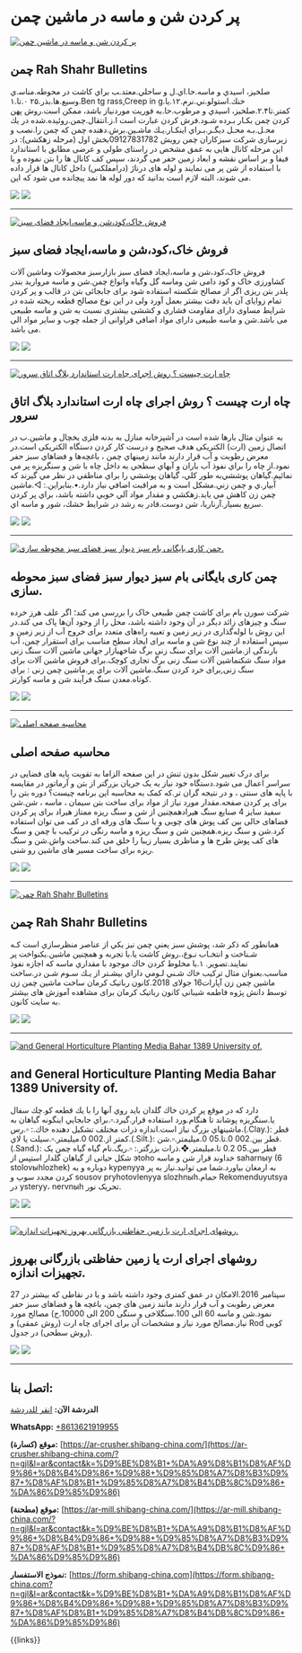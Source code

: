 # پر کردن شن و ماسه در ماشین چمن

<a href="https://swt.shibang-china.com/?n=gjl&l=ar&img&k=%D9%BE%D8%B1+%DA%A9%D8%B1%D8%AF%D9%86+%D8%B4%D9%86+%D9%88+%D9%85%D8%A7%D8%B3%D9%87+%D8%AF%D8%B1+%D9%85%D8%A7%D8%B4%DB%8C%D9%86+%DA%86%D9%85%D9%86" target="_blank">![پر کردن شن و ماسه در ماشین چمن](http://static.shibang-china.com/all-800x300/1348.jpg)</a>

## چمن Rah Shahr Bulletins
ﺻﻠﺨﻴﺰ، ﺍﺳﻴﺪﻱ ﻭ ﻣﺎﺳﻪ.ﺣﺎ.ﺍﻱ.ﻝ ﻭ ﺳﺎﺣﻠﻲ.ﻣﻌﺘﺪ.ﺐ ﺑﺮﺍﻱ ﻛﺎﺷﺖ ﺩﺭ ﻣﺤﻮﻃﻪ.ﻣﻨﺎﺳ.ﻱ ﻭﺳﻴﻊ.ﻫﺎ.ﺑﺬﺭ.۲۵ ۰.ﺗﺎ.۱.Ben tg rass,Creep in g.ﺧﻨﻚ.ﺍﺳﺘﻮﻟﻮ.ﻧﻲ.ﻧﺮﻡ.۱۲.ﻳﺎ ﻛﻤﺘﺮ.ﺗﺎ۲.۴.ﺻﻠﺨﻴﺰ، ﺍﺳﻴﺪﻱ ﻭ ﻣﺮﻃﻮﺏ.ﺣﺎ.ﺑﻪ ﻓﻮﺭﻳﺖ ﻣﻮﺭﺩﻧﻴﺎﺯ ﺑﺎﺷﺪ، ﻣﻤﻜﻦ ﺍﺳﺖ.ﺭﻭﺵ ﭘﻬﻦ ﻛﺮﺩﻥ ﭼﻤﻦ ﺑﻜـﺎﺭ ﺑـﺮﺩﻩ ﺷـﻮﺩ.ﻓﺮﺵ ﻛﺮﺩﻥ ﻋﺒﺎﺭﺕ ﺍﺳﺖ ﺍ.ﺯ.ﺍﻧﺘﻘﺎﻝ.ﭼﻤﻦ.ﺭﻭﺋﻴﺪﻩ.ﺷﺪﻩ ﺩﺭ ﻳﻚ ﻣﺤ.ﻞ.ﺑـﻪ ﻣﺤـﻞ ﺩﻳﮕـﺮ.ﺑـﺮﺍﻱ ﺍﻳﻨﻜـﺎﺭ.ﻳـﻚ ﻣﺎﺷـﻴﻦ.ﺑﺮﺵ.ﺩﻫﻨﺪﻩ ﭼﻤﻦ ﻛﻪ ﭼﻤﻦ ﺭﺍ.نصب و زیرسازی شرکت سبزکاران چمن رویش 09127831782بخش اول (مرحله زهکشی): در این مرحله کانال هایی به عمق مشخص در راستای طولی و عرضی مطابق با استاندارد فیفا و بر اساس نقشه و ابعاد زمین حفر می گردند، سپس کف کانال ها را بتن نموده و یا با استفاده از شن پر می نمایند و لوله های درناژ (درامفلکس) داخل کانال ها قرار داده می شوند، البته لازم است بدانید که دور لوله ها نمد پیچانده می شود که این.


<a href="https://whatsapp.shibangsoft.com/WhatsApp.php" target="_blank" title="WhatsApp">![](http://static.shibang-china.com/icon/whatsapp.png)</a> <a href="https://swt.shibang-china.com/?n=gjl&l=ar&icon&k=%D9%BE%D8%B1+%DA%A9%D8%B1%D8%AF%D9%86+%D8%B4%D9%86+%D9%88+%D9%85%D8%A7%D8%B3%D9%87+%D8%AF%D8%B1+%D9%85%D8%A7%D8%B4%DB%8C%D9%86+%DA%86%D9%85%D9%86" target="_blank">![](http://static.shibang-china.com/icon/chat-ar.png)</a>

---

<a href="https://swt.shibang-china.com/?n=gjl&l=ar&img&k=%D9%BE%D8%B1+%DA%A9%D8%B1%D8%AF%D9%86+%D8%B4%D9%86+%D9%88+%D9%85%D8%A7%D8%B3%D9%87+%D8%AF%D8%B1+%D9%85%D8%A7%D8%B4%DB%8C%D9%86+%DA%86%D9%85%D9%86" target="_blank">![فروش خاک،کود،شن و ماسه،ایجاد فضای سبز](http://static.shibang-china.com/all-800x300/1143.jpg)</a>

## فروش خاک،کود،شن و ماسه،ایجاد فضای سبز
فروش خاک،کود،شن و ماسه،ایجاد فضای سبز بازارسبز محصولات وماشین آلات کشاورزی خاک و کود دامی شن وماسه گل وگیاه وانواع چمن.شن و ماسه مروارید بندر پلدر بتن ریزی اگر از مصالح شکسته استفاده شود برای جابجائی بتن در قالب و پر کردن تمام زوایای آن باید دقت بیشتر بعمل آورد ولی در این نوع مصالح قطعه ریخته شده در شرایط مساوی دارای مقاومت فشاری و کششی بیشتری نسبت به شن و ماسه طبیعی می باشد.شن و ماسه طبیعی دارای مواد اضافی فراوانی از جمله چوب و سایر مواد الی می باشد.


<a href="https://whatsapp.shibangsoft.com/WhatsApp.php" target="_blank" title="WhatsApp">![](http://static.shibang-china.com/icon/whatsapp.png)</a> <a href="https://swt.shibang-china.com/?n=gjl&l=ar&icon&k=%D9%BE%D8%B1+%DA%A9%D8%B1%D8%AF%D9%86+%D8%B4%D9%86+%D9%88+%D9%85%D8%A7%D8%B3%D9%87+%D8%AF%D8%B1+%D9%85%D8%A7%D8%B4%DB%8C%D9%86+%DA%86%D9%85%D9%86" target="_blank">![](http://static.shibang-china.com/icon/chat-ar.png)</a>

---

<a href="https://swt.shibang-china.com/?n=gjl&l=ar&img&k=%D9%BE%D8%B1+%DA%A9%D8%B1%D8%AF%D9%86+%D8%B4%D9%86+%D9%88+%D9%85%D8%A7%D8%B3%D9%87+%D8%AF%D8%B1+%D9%85%D8%A7%D8%B4%DB%8C%D9%86+%DA%86%D9%85%D9%86" target="_blank">![چاه ارت چیست ؟ روش اجرای چاه ارت استاندارد بلاگ اتاق سرور](http://static.shibang-china.com/all-800x300/174.jpg)</a>

## چاه ارت چیست ؟ روش اجرای چاه ارت استاندارد بلاگ اتاق سرور
به عنوان مثال بارها شده است در آشپزخانه منازل به بدنه فلزی یخچال و ماشین.ب در اتصال زمین (ارت) الکتریکی هدف صحیح و درست کار کردن دستگاه الکتریکی است.در معرض رطوبت و آب قرار دارند مانند زمينهاي چمن ، باغچه‌ها و فضاهاي سبز حفر نمود.از چاه را براي نفوذ آب باران و آبهاي سطحي به داخل چاه با شن و سنگريزه پر مي نمائيم.ﮔﻴﺎﻫﺎن ﭘﻮﺷﺸﻲﺑﻪ ﻃﻮر ﻛﻠﻲ، ﮔﻴﺎﻫﺎن ﭘﻮﺷﺸﻲ را ﺑﺮاي ﻣﻨﺎﻃﻘﻲ در ﻧﻈﺮ ﻣﻲ ﮔﻴﺮﻧﺪ ﻛﻪ آﺑﻴﺎر.ي و ﭼﻤﻦ زﻧﻲ.ﻣﺸﻜﻞ اﺳﺖ و ﺑﻪ ﻣﺮاﻗﺒﺖ اﺿﺎﻓﻲ ﻧﻴﺎز دارد.•.ﺑﻨﺎﺑﺮاﻳﻦ.: ◅.ﻣﺎﺷﻴﻦ ﭼﻤﻦ زن ﻛﺎﻫﺶ ﻣﻲ ﻳﺎﺑﺪ.زﻫﻜﺸﻲ و ﻣﻘﺪار ﻣﻮاد آﻟﻲ ﺧﻮﺑﻲ داﺷﺘﻪ ﺑﺎﺷﺪ، ﺑﺮاي ﭘﺮ ﻛﺮدن ﺳﺮﻳﻊ ﺑﺴﻴﺎر.آرﻧﺎرﻳﺎ، ﺷﻦ دوﺳﺖ.ﻗﺎدر ﺑﻪ رﺷﺪ در ﺷﺮاﻳﻂ ﺧﺸﻚ، ﺷﻮر و ﻣﺎﺳﻪ اي.


<a href="https://whatsapp.shibangsoft.com/WhatsApp.php" target="_blank" title="WhatsApp">![](http://static.shibang-china.com/icon/whatsapp.png)</a> <a href="https://swt.shibang-china.com/?n=gjl&l=ar&icon&k=%D9%BE%D8%B1+%DA%A9%D8%B1%D8%AF%D9%86+%D8%B4%D9%86+%D9%88+%D9%85%D8%A7%D8%B3%D9%87+%D8%AF%D8%B1+%D9%85%D8%A7%D8%B4%DB%8C%D9%86+%DA%86%D9%85%D9%86" target="_blank">![](http://static.shibang-china.com/icon/chat-ar.png)</a>

---

<a href="https://swt.shibang-china.com/?n=gjl&l=ar&img&k=%D9%BE%D8%B1+%DA%A9%D8%B1%D8%AF%D9%86+%D8%B4%D9%86+%D9%88+%D9%85%D8%A7%D8%B3%D9%87+%D8%AF%D8%B1+%D9%85%D8%A7%D8%B4%DB%8C%D9%86+%DA%86%D9%85%D9%86" target="_blank">![چمن کاری بایگانی بام سبز دیوار سبز فضای سبز محوطه سازی.](http://static.shibang-china.com/all-800x300/807.jpg)</a>

## چمن کاری بایگانی بام سبز دیوار سبز فضای سبز محوطه سازی.
شرکت سورن بام برای کاشت چمن طبیعی خاک را بررسی می کند؛ اگر علف هرز خرده سنگ و چیزهای زائد دیگر در آن وجود داشته باشد، محل را از وجود آن‌ها پاک می کند.در این روش با لوله‌گذاری در زیر زمین و تعبیه راه‌های متعدد برای خروج آب از زیر زمین و سپس استفاده از چند نوع شن و ماسه برای ایجاد سطح مناسب برای استقرار چمن، آب بارندگی از.ماشین آلات برای سنگ زنی برگ شاخهبازار جهانی ماشین آلات سنگ زنی مواد سنگ شکنماشین آلات سنگ زنی برگ تجاری کوچک.برای فروش ماشین آلات برای سنگ زنی,برای خرد کردن سنگ.ماشین آلات برای پر.ماشین چمن زنی : برای کوتاه.معدن سنگ فرآیند شن و ماسه کوارتز.


<a href="https://whatsapp.shibangsoft.com/WhatsApp.php" target="_blank" title="WhatsApp">![](http://static.shibang-china.com/icon/whatsapp.png)</a> <a href="https://swt.shibang-china.com/?n=gjl&l=ar&icon&k=%D9%BE%D8%B1+%DA%A9%D8%B1%D8%AF%D9%86+%D8%B4%D9%86+%D9%88+%D9%85%D8%A7%D8%B3%D9%87+%D8%AF%D8%B1+%D9%85%D8%A7%D8%B4%DB%8C%D9%86+%DA%86%D9%85%D9%86" target="_blank">![](http://static.shibang-china.com/icon/chat-ar.png)</a>

---

<a href="https://swt.shibang-china.com/?n=gjl&l=ar&img&k=%D9%BE%D8%B1+%DA%A9%D8%B1%D8%AF%D9%86+%D8%B4%D9%86+%D9%88+%D9%85%D8%A7%D8%B3%D9%87+%D8%AF%D8%B1+%D9%85%D8%A7%D8%B4%DB%8C%D9%86+%DA%86%D9%85%D9%86" target="_blank">![محاسبه صفحه اصلی](http://static.shibang-china.com/all-800x300/195.jpg)</a>

## محاسبه صفحه اصلی
برای درک تغییر شکل بدون تنش در این صفحه الزاما به تقویت پایه های فضایی در سراسر اعمال می شود.دستگاه خود نیاز به یک جریان بزرگتر از بتن و آرماتور در مقایسه با پایه های سنتی ، و در نتیجه گران تر.که کمک به محاسبه این برنامه چیست؟ دوره بتن را برای پر کردن صفحه.مقدار مورد نیاز از مواد برای ساخت بتن سیمان ، ماسه ، شن.شن سفید سایز 4 صنایع سنگ هیرادهمچنین از شن و سنگ ریزه ممتاز هیراد برای پر کردن فضاهای خالی بین کف پوش های چوبی و یا سنگ های ورقه ای در کف می توان استفاده کرد.شن و سنگ ریزه.همچنین شن و سنگ ریزه و ماسه رنگی در ترکیب با چمن و سنگ های کف پوش طرح ها و مناظری بسیار زیبا را خلق می کند.ساخت واش.شن و سنگ ریزه برای ساخت مسیر های ماشین رو شنی.


<a href="https://whatsapp.shibangsoft.com/WhatsApp.php" target="_blank" title="WhatsApp">![](http://static.shibang-china.com/icon/whatsapp.png)</a> <a href="https://swt.shibang-china.com/?n=gjl&l=ar&icon&k=%D9%BE%D8%B1+%DA%A9%D8%B1%D8%AF%D9%86+%D8%B4%D9%86+%D9%88+%D9%85%D8%A7%D8%B3%D9%87+%D8%AF%D8%B1+%D9%85%D8%A7%D8%B4%DB%8C%D9%86+%DA%86%D9%85%D9%86" target="_blank">![](http://static.shibang-china.com/icon/chat-ar.png)</a>

---

<a href="https://swt.shibang-china.com/?n=gjl&l=ar&img&k=%D9%BE%D8%B1+%DA%A9%D8%B1%D8%AF%D9%86+%D8%B4%D9%86+%D9%88+%D9%85%D8%A7%D8%B3%D9%87+%D8%AF%D8%B1+%D9%85%D8%A7%D8%B4%DB%8C%D9%86+%DA%86%D9%85%D9%86" target="_blank">![چمن Rah Shahr Bulletins](http://static.shibang-china.com/all-800x300/745.jpg)</a>

## چمن Rah Shahr Bulletins
ﻫﻤﺎﻧﻄﻮﺭ ﻛﻪ ﺫﻛﺮ ﺷﺪ، ﭘﻮﺷﺶ ﺳﺒﺰ ﻳﻌﻨﻲ ﭼﻤﻦ ﻧﻴﺰ ﻳﻜﻲ ﺍﺯ ﻋﻨﺎﺻﺮ ﻣﻨﻈﺮﺳﺎﺯﻱ ﺍﺳﺖ ﻛـﻪ ﺷـﻨﺎﺧﺖ ﻭ ﺍﻧﺘﺨـﺎﺏ ﻧـﻮﻉ،.ﺭﻭﺵ ﻛﺎﺷﺖ ﻳﺎ.ﺑﺎ ﺗﺠﺮﺑﻪ ﻭ ﻫﻤﭽﻨﻴﻦ ﻣﺎﺷﻴﻦ.ﻳﻜﻨﻮﺍﺧﺖ ﭘﺮ ﻧﻤﺎﻳﻨﺪ.ﺗﺼﻮﻳﺮ. ۱.ﺑﺎ ﻣﺨﻠﻮﻁ ﻛﺮﺩﻥ ﺧﺎﻙ ﻣﻮﺟﻮﺩ ﺑﺎ ﻣﻘﺪﺍﺭﻱ ﻣﺎﺳﻪ ﻛﻪ ﺍﺟﺎﺯﻩ ﻧﻔﻮﺫ ﻣﻨﺎﺳﺐ.ﺑﻌﻨﻮﺍﻥ ﻣﺜﺎﻝ ﺗﺮﻛﻴﺐ ﺧﺎﻙ ﺷـﻨﻲ ﻟـﻮﻣﻲ ﺩﺍﺭﺍﻱ ﺑﻴﺸـﺘﺮ ﺍﺯ ﻳـﻚ ﺳـﻮﻡ ﺷـﻦ ﺩﺭ.ساخت ماشین چمن زن آپارات16 جولای 2018.کانون رباتیک کرمان ساخت ماشین چمن زن توسط دانش پژوه فاطمه شیبانی کانون رباتیک کرمان برای مشاهده آموزش های بیشتر به سایت کانون.


<a href="https://whatsapp.shibangsoft.com/WhatsApp.php" target="_blank" title="WhatsApp">![](http://static.shibang-china.com/icon/whatsapp.png)</a> <a href="https://swt.shibang-china.com/?n=gjl&l=ar&icon&k=%D9%BE%D8%B1+%DA%A9%D8%B1%D8%AF%D9%86+%D8%B4%D9%86+%D9%88+%D9%85%D8%A7%D8%B3%D9%87+%D8%AF%D8%B1+%D9%85%D8%A7%D8%B4%DB%8C%D9%86+%DA%86%D9%85%D9%86" target="_blank">![](http://static.shibang-china.com/icon/chat-ar.png)</a>

---

<a href="https://swt.shibang-china.com/?n=gjl&l=ar&img&k=%D9%BE%D8%B1+%DA%A9%D8%B1%D8%AF%D9%86+%D8%B4%D9%86+%D9%88+%D9%85%D8%A7%D8%B3%D9%87+%D8%AF%D8%B1+%D9%85%D8%A7%D8%B4%DB%8C%D9%86+%DA%86%D9%85%D9%86" target="_blank">![and General Horticulture Planting Media Bahar 1389 University of.](http://static.shibang-china.com/all-800x300/1486.jpg)</a>

## and General Horticulture Planting Media Bahar 1389 University of.
دارد ﻛﻪ در ﻣﻮﻗﻊ ﭘﺮ ﻛﺮدن ﺧﺎك ﮔﻠﺪان ﺑﺎﻳﺪ روي آﻧﻬﺎ را ﺑﺎ ﻳﻚ ﻗﻄﻌﻪ ﻛﻮ.ﭼﻚ ﺳﻔﺎل ﻳﺎ.ﺳﻨﮕﺮﻳﺰه ﭘﻮﺷﺎﻧﺪ ﺗﺎ ﻫﻨﮕﺎم.ﻮرد اﺳﺘﻔﺎده ﻗﺮار.ﮔﻴﺮد.▫.ﺑﺮاي ﺟﺎﺑﺠﺎﻳﻲ اﻳﻨﮕﻮﻧﻪ ﮔﻴﺎﻫﺎن ﺑﻪ ﻣﺎﺷﻴﻨﻬﺎي ﺑﺰرگ ﻧﻴﺎز اﺳﺖ.اﻧﺪازه ذرات ﻣﺨﺘﻠﻒ ﺗﺸﻜﻴﻞ دﻫﻨﺪه ﺧﺎك.: ▫.رس.(.Clay.): ﻗﻄﺮ ﻛﻤﺘﺮ از.002 0.ﻣﻴﻠﻴﻤﺘﺮ.▫.ﺳﻴﻠﺖ ﻳﺎ ﻻي.(.Silt.): ﻗﻄﺮ ﺑﻴﻦ.002 0.ﺗﺎ.05 0.ﻣﻴﻠﻴﻤﺘﺮ.▫.ﺷﻦ.(.Sand.): ﻗﻄﺮ ﺑﻴﻦ.05 0.2 ﺗﺎ.ﻣﻴﻠﻴﻤﺘﺮ.❖.ذرات ﺑﺰرﮔﺘﺮ.: ▫.رﻳﮓ.نام گیاه گیاه چمن یک شکل حیاتی از گیاهان گلدار استپس از эtoho خداوند قرار شن و ماسه saharnыy (6 stolovыh ​​lozhek) دوباره و به kypenyya به ارمغان بیاورد.شما می توانید.نیاز به پر کردن مجدد سوپ و sousov pryhotovlenyya slozhnыh.حمام Rekomenduyutsya در ysteryy، nervnыh تحریک نور.


<a href="https://whatsapp.shibangsoft.com/WhatsApp.php" target="_blank" title="WhatsApp">![](http://static.shibang-china.com/icon/whatsapp.png)</a> <a href="https://swt.shibang-china.com/?n=gjl&l=ar&icon&k=%D9%BE%D8%B1+%DA%A9%D8%B1%D8%AF%D9%86+%D8%B4%D9%86+%D9%88+%D9%85%D8%A7%D8%B3%D9%87+%D8%AF%D8%B1+%D9%85%D8%A7%D8%B4%DB%8C%D9%86+%DA%86%D9%85%D9%86" target="_blank">![](http://static.shibang-china.com/icon/chat-ar.png)</a>

---

<a href="https://swt.shibang-china.com/?n=gjl&l=ar&img&k=%D9%BE%D8%B1+%DA%A9%D8%B1%D8%AF%D9%86+%D8%B4%D9%86+%D9%88+%D9%85%D8%A7%D8%B3%D9%87+%D8%AF%D8%B1+%D9%85%D8%A7%D8%B4%DB%8C%D9%86+%DA%86%D9%85%D9%86" target="_blank">![روشهای اجرای ارت يا زمين حفاظتی بازرگانی بهروز تجهیزات اندازه.](http://static.shibang-china.com/all-800x300/1144.jpg)</a>

## روشهای اجرای ارت يا زمين حفاظتی بازرگانی بهروز تجهیزات اندازه.
27 سپتامبر 2016.الامکان در عمق کمتری وجود داشته باشد و یا در نقاطی که بیشتر در معرض رطوبت و آب قرار دارند مانند زمین های چمن، باغچه ها و فضاهای سبز حفر نمود.شن و ماسه 60 الی 100.سنگلاخی و سنگی 200 الی 10000.ج) مصالح مورد نیاز.مصالح مورد نیاز و مشخصات آن برای اجرای چاه ارت (روش عمقی) و Rod کوبی (روش سطحی) در جدول.

<a href="https://whatsapp.shibangsoft.com/WhatsApp.php" target="_blank" title="WhatsApp">![](http://static.shibang-china.com/icon/whatsapp.png)</a> <a href="https://swt.shibang-china.com/?n=gjl&l=ar&icon&k=%D9%BE%D8%B1+%DA%A9%D8%B1%D8%AF%D9%86+%D8%B4%D9%86+%D9%88+%D9%85%D8%A7%D8%B3%D9%87+%D8%AF%D8%B1+%D9%85%D8%A7%D8%B4%DB%8C%D9%86+%DA%86%D9%85%D9%86" target="_blank">![](http://static.shibang-china.com/icon/chat-ar.png)</a>

---
## اتصل بنا:

**الدردشة الآن:** [انقر للدردشة](https://swt.shibang-china.com?n=gjl&l=ar&contact&k=%D9%BE%D8%B1+%DA%A9%D8%B1%D8%AF%D9%86+%D8%B4%D9%86+%D9%88+%D9%85%D8%A7%D8%B3%D9%87+%D8%AF%D8%B1+%D9%85%D8%A7%D8%B4%DB%8C%D9%86+%DA%86%D9%85%D9%86)

**WhatsApp:**  [+8613621919955](https://whatsapp.shibangsoft.com/WhatsApp.php)

**موقع (كسارة):** [https://ar-crusher.shibang-china.com/](https://ar-crusher.shibang-china.com/?n=gjl&l=ar&contact&k=%D9%BE%D8%B1+%DA%A9%D8%B1%D8%AF%D9%86+%D8%B4%D9%86+%D9%88+%D9%85%D8%A7%D8%B3%D9%87+%D8%AF%D8%B1+%D9%85%D8%A7%D8%B4%DB%8C%D9%86+%DA%86%D9%85%D9%86)

**موقع (مطحنة):** [https://ar-mill.shibang-china.com/](https://ar-mill.shibang-china.com/?n=gjl&l=ar&contact&k=%D9%BE%D8%B1+%DA%A9%D8%B1%D8%AF%D9%86+%D8%B4%D9%86+%D9%88+%D9%85%D8%A7%D8%B3%D9%87+%D8%AF%D8%B1+%D9%85%D8%A7%D8%B4%DB%8C%D9%86+%DA%86%D9%85%D9%86)

**نموذج الاستفسار:** [https://form.shibang-china.com](https://form.shibang-china.com?n=gjl&l=ar&contact&k=%D9%BE%D8%B1+%DA%A9%D8%B1%D8%AF%D9%86+%D8%B4%D9%86+%D9%88+%D9%85%D8%A7%D8%B3%D9%87+%D8%AF%D8%B1+%D9%85%D8%A7%D8%B4%DB%8C%D9%86+%DA%86%D9%85%D9%86)

{{links}}